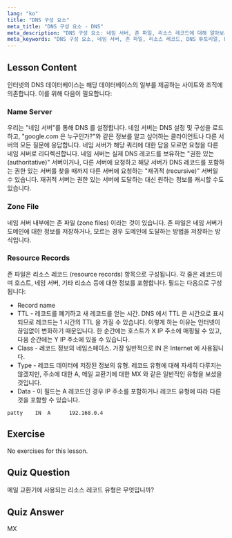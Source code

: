 ```yaml
---
lang: "ko"
title: "DNS 구성 요소"
meta_title: "DNS 구성 요소 - DNS"
meta_description: "DNS 구성 요소: 네임 서버, 존 파일, 리소스 레코드에 대해 알아보세요. 초보자를 위한 DNS 작동 방식을 이해하세요. Linux 네트워킹 여정을 시작하세요!"
meta_keywords: "DNS 구성 요소, 네임 서버, 존 파일, 리소스 레코드, DNS 튜토리얼, Linux 네트워킹, 초보자 가이드"
---
```


## Lesson Content

인터넷의 DNS 데이터베이스는 해당 데이터베이스의 일부를 제공하는 사이트와 조직에 의존합니다. 이를 위해 다음이 필요합니다:

### Name Server

우리는 "네임 서버"를 통해 DNS 를 설정합니다. 네임 서버는 DNS 설정 및 구성을 로드하고, "google.com 은 누구인가?"와 같은 정보를 알고 싶어하는 클라이언트나 다른 서버의 모든 질문에 응답합니다. 네임 서버가 해당 쿼리에 대한 답을 모르면 요청을 다른 네임 서버로 리디렉션합니다. 네임 서버는 실제 DNS 레코드를 보유하는 "권한 있는 (authoritative)" 서버이거나, 다른 서버에 요청하고 해당 서버가 DNS 레코드를 포함하는 권한 있는 서버를 찾을 때까지 다른 서버에 요청하는 "재귀적 (recursive)" 서버일 수 있습니다. 재귀적 서버는 권한 있는 서버에 도달하는 대신 원하는 정보를 캐시할 수도 있습니다.

### Zone File

네임 서버 내부에는 존 파일 (zone files) 이라는 것이 있습니다. 존 파일은 네임 서버가 도메인에 대한 정보를 저장하거나, 모르는 경우 도메인에 도달하는 방법을 저장하는 방식입니다.

### Resource Records

존 파일은 리소스 레코드 (resource records) 항목으로 구성됩니다. 각 줄은 레코드이며 호스트, 네임 서버, 기타 리소스 등에 대한 정보를 포함합니다. 필드는 다음으로 구성됩니다:

- Record name
- TTL - 레코드를 폐기하고 새 레코드를 얻는 시간. DNS 에서 TTL 은 시간으로 표시되므로 레코드는 1 시간의 TTL 을 가질 수 있습니다. 이렇게 하는 이유는 인터넷이 끊임없이 변화하기 때문입니다. 한 순간에는 호스트가 X IP 주소에 매핑될 수 있고, 다음 순간에는 Y IP 주소에 있을 수 있습니다.
- Class - 레코드 정보의 네임스페이스. 가장 일반적으로 IN 은 Internet 에 사용됩니다.
- Type - 레코드 데이터에 저장된 정보의 유형. 레코드 유형에 대해 자세히 다루지는 않겠지만, 주소에 대한 A, 메일 교환기에 대한 MX 와 같은 일반적인 유형을 보셨을 것입니다.
- Data - 이 필드는 A 레코드인 경우 IP 주소를 포함하거나 레코드 유형에 따라 다른 것을 포함할 수 있습니다.

```plaintext
patty    IN  A      192.168.0.4
```

## Exercise

No exercises for this lesson.

## Quiz Question

메일 교환기에 사용되는 리소스 레코드 유형은 무엇입니까?

## Quiz Answer

MX
